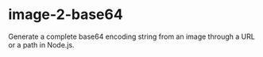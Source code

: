 # image-2-base64
Generate a complete base64 encoding string from an image through a URL or a path in Node.js.
